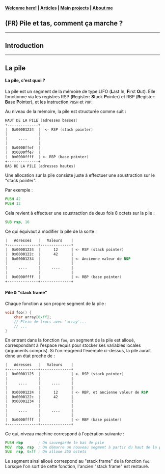 #### [Welcome here!](https://vpenando.github.io) | [Articles](https://vpenando.github.io/articles.html) | [Main projects](https://vpenando.github.io/projects.html) | [About me](https://vpenando.github.io/about.html)

## (FR) Pile et tas, comment ça marche ?

---

## Introduction

---

## La pile

#### La pile, c'est quoi ?
La pile est un segment de la mémoire de type LIFO (**L**ast **I**n, **F**irst **O**ut).
Elle fonctionne via les registres RSP (**R**egister: **S**tack **P**ointer) et RBP (**R**egister: **B**ase **P**ointer), et les instruction `PUSH` et `POP`.

Au niveau de la mémoire, la pile est structurée comme suit :
```asm
HAUT DE LA PILE (adresses basses)
+--------------+
|  0x00001234  |  <- RSP (stack pointer)
|              |
|     ....     |
|              |
|  0x0000ffef  |
|  0x0000ffe7  |
|  0x0000ffff  | <- RBP (base pointer)
+--------------+
BAS DE LA PILE (adresses hautes)
```

Une allocation sur la pile consiste juste à effectuer une soustraction sur le "stack pointer".

Par exemple :
```asm
PUSH 42
PUSH 12
```
Cela revient à effectuer une soustraction de deux fois 8 octets sur la pile :
```asm
SUB rsp, 16
```
Ce qui équivaut à modifier la pile de la sorte :
```asm
|   Adresses   |   Valeurs    |
+--------------+--------------+
|  0x00001224  |      12      | <- RSP (stack pointer)
|  0x0000122c  |      42      |
|  0x00001234  |              | <- Ancienne valeur de RSP
|              |              |
|     ....     |     ....     |
|              |              |
|  0x0000ffff  |              | <- RBP (base pointer)
+--------------+--------------+
```


#### Pile & "stack frame"

Chaque fonction a son propre segment de la pile :
```c
void foo() {
    char array[0xff];
    // Plein de trucs avec 'array'...
    // ...
}
```
En entrant dans la fonction `foo`, un segment de la pile est alloué, correspondant à l'espace requis pour stocker ses variables locales (arguments compris).
Si l'on repgrend l'exemple ci-dessus, la pile aurait donc un état proche de :
```asm
|   Adresses   |   Valeurs    |
+--------------+--------------+
|  0x00001125  |              | <- RSP (stack pointer)
|              |              |
|     ....     |     ....     |
|              |              |
|  0x00001224  |      12      | <- RBP, et ancienne valeur de RSP
|  0x0000122c  |      42      |
|  0x00001234  |              |
|              |              |
|     ....     |     ....     |
|              |              |
|  0x0000ffff  |              | <- RBP (base pointer)
+--------------+--------------+
```
Ce qui, niveau machine correspond à l'opération suivante :
```asm
PUSH rbp       ; On sauvegarde le bas de pile
MOV  rbp, rsp  ; On démarre un nouveau segment à partir du haut de la pile
SUB  rsp, 0xff ; On alloue 255 octets
```
Le segment ainsi alloué correspond au "stack frame" de la fonction `foo`.
Lorsque l'on sort de cette fonction, l'ancien "stack frame" est restauré. 
